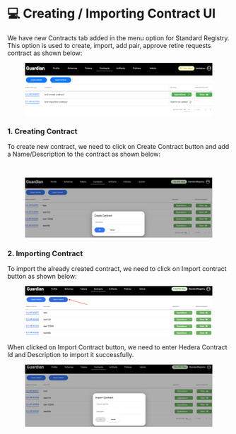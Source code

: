 # 💻 Creating / Importing Contract UI

We have new Contracts tab added in the menu option for Standard Registry. This option is used to create, import, add pair, approve retire requests contract as shown below:

<figure><img src="../../../.gitbook/assets/image (11) (1) (3).png" alt=""><figcaption></figcaption></figure>

### 1. Creating Contract

To create new contract, we need to click on Create Contract button and add a Name/Description to the contract as shown below:

<figure><img src="../../../.gitbook/assets/image (5) (3).png" alt=""><figcaption></figcaption></figure>

<figure><img src="../../../.gitbook/assets/image (22) (3).png" alt=""><figcaption></figcaption></figure>

### 2. Importing Contract

To import the already created contract, we need to click on Import contract button as shown below:

<figure><img src="../../../.gitbook/assets/image (3) (3) (1).png" alt=""><figcaption></figcaption></figure>

When clicked on Import Contract button, we need to enter Hedera Contract Id and Description to import it successfully.

<figure><img src="../../../.gitbook/assets/image (14) (1) (3).png" alt=""><figcaption></figcaption></figure>



